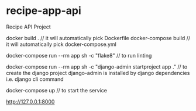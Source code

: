 # recipe-app-api
Recipe API Project

docker build . // it will automatically pick Dockerfile 
docker-compose build // it will automatically pick docker-compose.yml


docker-compose run --rm app sh -c "flake8" // to run linting

docker-compose run --rm app sh -c "django-admin startproject app ." // to create the django project django-admin is installed by django dependencies i.e. django cli command

docker-compose up // to start the service

http://127.0.0.1:8000
